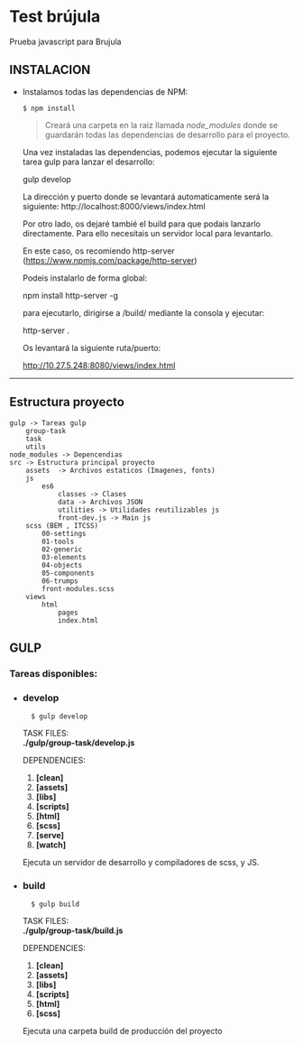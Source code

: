 
# Test brújula

Prueba javascript para Brujula

## INSTALACION

+ Instalamos todas las dependencias de NPM: 
	```
	$ npm install
	```
	> Creará una carpeta en la raiz llamada *node_modules* donde se guardarán todas las dependencias de desarrollo para el proyecto.

	Una vez instaladas las dependencias, podemos ejecutar la siguiente tarea gulp para lanzar el desarrollo:
	
	gulp develop

	La dirección y puerto donde se levantará automaticamente será la siguiente: http://localhost:8000/views/index.html

	Por otro lado, os dejaré tambié el build para que podais lanzarlo directamente. Para ello necesitais un servidor local para levantarlo.

	En este caso, os recomiendo http-server (https://www.npmjs.com/package/http-server)

	Podeis instalarlo de forma global:

	npm install http-server -g

	para ejecutarlo, dirigirse a /build/ mediante la consola y ejecutar:
	
	http-server .

	Os levantará la siguiente ruta/puerto:

	http://10.27.5.248:8080/views/index.html

---

## Estructura proyecto

	gulp -> Tareas gulp
		group-task
		task
		utils
	node_modules -> Depencendias
	src -> Estructura principal proyecto
		assets	-> Archivos estaticos (Imagenes, fonts)
		js
			es6
				classes -> Clases
				data -> Archivos JSON
				utilities -> Utilidades reutilizables js
				front-dev.js -> Main js
		scss (BEM , ITCSS)
			00-settings
			01-tools
			02-generic
			03-elements
			04-objects
			05-components
			06-trumps
			front-modules.scss
		views
			html
				pages
				index.html

## GULP

### Tareas disponibles:

+ ### develop

		$ gulp develop

	TASK FILES:  
	__./gulp/group-task/develop.js__

	DEPENDENCIES:
	1. __[clean]__
	2. __[assets]__
	3. __[libs]__
	4. __[scripts]__
	5. __[html]__
	6. __[scss]__
	7. __[serve]__
	8. __[watch]__

	Ejecuta un servidor de desarrollo y compiladores de scss, y JS.


+ ### build

		$ gulp build

	TASK FILES:  
	__./gulp/group-task/build.js__

	DEPENDENCIES:
	1. __[clean]__
	2. __[assets]__
	3. __[libs]__
	4. __[scripts]__
	5. __[html]__
	6. __[scss]__

	Ejecuta una carpeta build de producción del proyecto